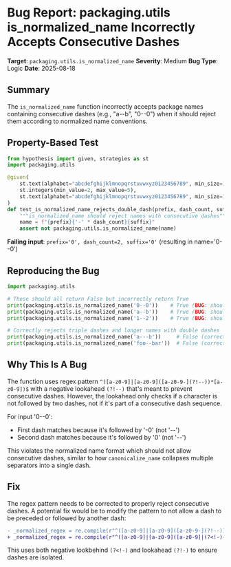 # Bug Report: packaging.utils is_normalized_name Incorrectly Accepts Consecutive Dashes

**Target**: `packaging.utils.is_normalized_name`
**Severity**: Medium
**Bug Type**: Logic
**Date**: 2025-08-18

## Summary

The `is_normalized_name` function incorrectly accepts package names containing consecutive dashes (e.g., "a--b", "0--0") when it should reject them according to normalized name conventions.

## Property-Based Test

```python
from hypothesis import given, strategies as st
import packaging.utils

@given(
    st.text(alphabet="abcdefghijklmnopqrstuvwxyz0123456789", min_size=1, max_size=5),
    st.integers(min_value=2, max_value=5),
    st.text(alphabet="abcdefghijklmnopqrstuvwxyz0123456789", min_size=1, max_size=5)
)
def test_is_normalized_name_rejects_double_dash(prefix, dash_count, suffix):
    """is_normalized_name should reject names with consecutive dashes"""
    name = f"{prefix}{'-' * dash_count}{suffix}"
    assert not packaging.utils.is_normalized_name(name)
```

**Failing input**: `prefix='0', dash_count=2, suffix='0'` (resulting in name='0--0')

## Reproducing the Bug

```python
import packaging.utils

# These should all return False but incorrectly return True
print(packaging.utils.is_normalized_name('0--0'))    # True (BUG: should be False)
print(packaging.utils.is_normalized_name('a--b'))    # True (BUG: should be False)
print(packaging.utils.is_normalized_name('1--2'))    # True (BUG: should be False)

# Correctly rejects triple dashes and longer names with double dashes
print(packaging.utils.is_normalized_name('a---b'))     # False (correct)
print(packaging.utils.is_normalized_name('foo--bar'))  # False (correct)
```

## Why This Is A Bug

The function uses regex pattern `^([a-z0-9]|[a-z0-9]([a-z0-9-](?!--))*[a-z0-9])$` with a negative lookahead `(?!--)` that's meant to prevent consecutive dashes. However, the lookahead only checks if a character is not followed by two dashes, not if it's part of a consecutive dash sequence. 

For input '0--0':
- First dash matches because it's followed by '-0' (not '--')  
- Second dash matches because it's followed by '0' (not '--')

This violates the normalized name format which should not allow consecutive dashes, similar to how `canonicalize_name` collapses multiple separators into a single dash.

## Fix

The regex pattern needs to be corrected to properly reject consecutive dashes. A potential fix would be to modify the pattern to not allow a dash to be preceded or followed by another dash:

```diff
- _normalized_regex = re.compile(r"^([a-z0-9]|[a-z0-9]([a-z0-9-](?!--))*[a-z0-9])$")
+ _normalized_regex = re.compile(r"^([a-z0-9]|[a-z0-9]([a-z0-9]|(?<!-)-(?!-))*[a-z0-9])$")
```

This uses both negative lookbehind `(?<!-)` and lookahead `(?!-)` to ensure dashes are isolated.